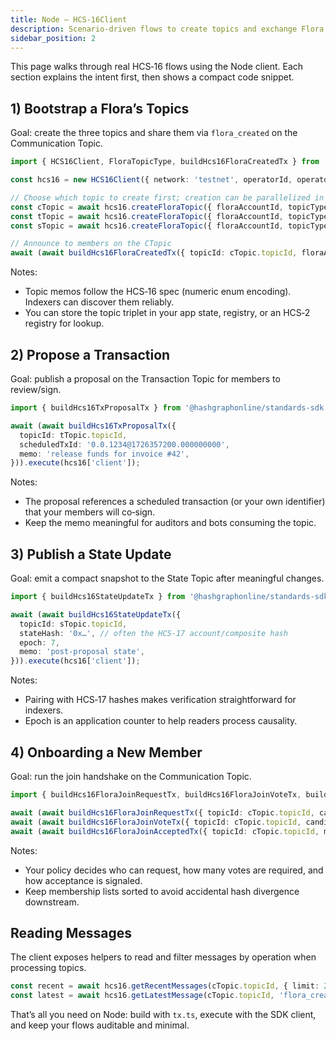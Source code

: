 ```yaml
---
title: Node — HCS‑16Client
description: Scenario‑driven flows to create topics and exchange Flora messages from Node.
sidebar_position: 2
---
```


This page walks through real HCS‑16 flows using the Node client. Each section explains the intent first, then shows a compact code snippet.

## 1) Bootstrap a Flora’s Topics

Goal: create the three topics and share them via `flora_created` on the Communication Topic.

```ts
import { HCS16Client, FloraTopicType, buildHcs16FloraCreatedTx } from '@hashgraphonline/standards-sdk';

const hcs16 = new HCS16Client({ network: 'testnet', operatorId, operatorKey });

// Choose which topic to create first; creation can be parallelized in your app
const cTopic = await hcs16.createFloraTopic({ floraAccountId, topicType: FloraTopicType.COMMUNICATION });
const tTopic = await hcs16.createFloraTopic({ floraAccountId, topicType: FloraTopicType.TRANSACTION });
const sTopic = await hcs16.createFloraTopic({ floraAccountId, topicType: FloraTopicType.STATE });

// Announce to members on the CTopic
await (await buildHcs16FloraCreatedTx({ topicId: cTopic.topicId, floraAccountId })).execute(hcs16['client']);
```

Notes:
- Topic memos follow the HCS‑16 spec (numeric enum encoding). Indexers can discover them reliably.
- You can store the topic triplet in your app state, registry, or an HCS‑2 registry for lookup.

## 2) Propose a Transaction

Goal: publish a proposal on the Transaction Topic for members to review/sign.

```ts
import { buildHcs16TxProposalTx } from '@hashgraphonline/standards-sdk';

await (await buildHcs16TxProposalTx({
  topicId: tTopic.topicId,
  scheduledTxId: '0.0.1234@1726357200.000000000',
  memo: 'release funds for invoice #42',
})).execute(hcs16['client']);
```

Notes:
- The proposal references a scheduled transaction (or your own identifier) that your members will co‑sign.
- Keep the memo meaningful for auditors and bots consuming the topic.

## 3) Publish a State Update

Goal: emit a compact snapshot to the State Topic after meaningful changes.

```ts
import { buildHcs16StateUpdateTx } from '@hashgraphonline/standards-sdk';

await (await buildHcs16StateUpdateTx({
  topicId: sTopic.topicId,
  stateHash: '0x…', // often the HCS‑17 account/composite hash
  epoch: 7,
  memo: 'post‑proposal state',
})).execute(hcs16['client']);
```

Notes:
- Pairing with HCS‑17 hashes makes verification straightforward for indexers.
- Epoch is an application counter to help readers process causality.

## 4) Onboarding a New Member

Goal: run the join handshake on the Communication Topic.

```ts
import { buildHcs16FloraJoinRequestTx, buildHcs16FloraJoinVoteTx, buildHcs16FloraJoinAcceptedTx } from '@hashgraphonline/standards-sdk';

await (await buildHcs16FloraJoinRequestTx({ topicId: cTopic.topicId, candidateAccountId: '0.0.2468' })).execute(hcs16['client']);
await (await buildHcs16FloraJoinVoteTx({ topicId: cTopic.topicId, candidateAccountId: '0.0.2468', approve: true })).execute(hcs16['client']);
await (await buildHcs16FloraJoinAcceptedTx({ topicId: cTopic.topicId, members: ['0.0.111','0.0.222','0.0.2468'], epoch: 8 })).execute(hcs16['client']);
```

Notes:
- Your policy decides who can request, how many votes are required, and how acceptance is signaled.
- Keep membership lists sorted to avoid accidental hash divergence downstream.

## Reading Messages

The client exposes helpers to read and filter messages by operation when processing topics.

```ts
const recent = await hcs16.getRecentMessages(cTopic.topicId, { limit: 25, order: 'desc', opFilter: 'flora_created' });
const latest = await hcs16.getLatestMessage(cTopic.topicId, 'flora_created');
```

That’s all you need on Node: build with `tx.ts`, execute with the SDK client, and keep your flows auditable and minimal.

